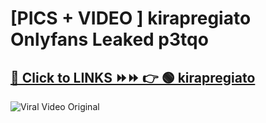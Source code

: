 
 # [PICS + VIDEO ] kirapregiato Onlyfans Leaked p3tqo

## <h2><a href="https://clipsfans.com/kirapregiato&ref=git">🔗 Click to LINKS ⏩⏩ 👉 🟢 kirapregiato </a></h2>

<a href="https://clipsfans.com/kirapregiato&ref=git" rel="nofollow" data-target="animated-image.originalLink"><img src="https://i.ibb.co.com/xMMVF88/686577567.gif" alt="Viral Video Original" style="max-width: 100%; display: inline-block;" data-target="animated-image.originalImage"></a>

